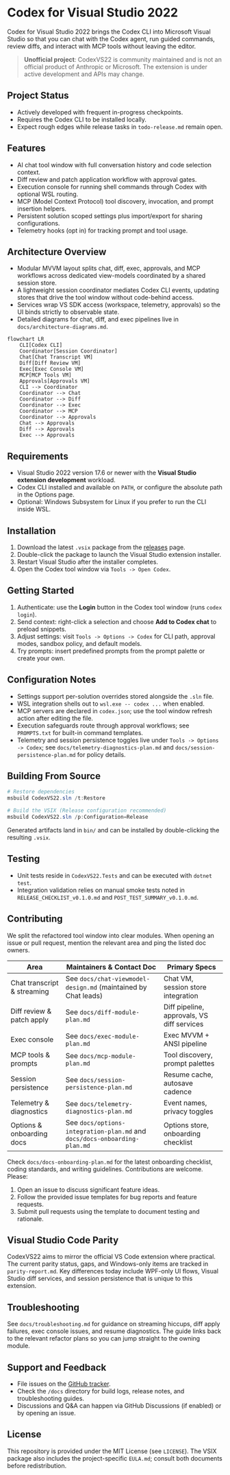 ﻿# Codex for Visual Studio 2022

Codex for Visual Studio 2022 brings the Codex CLI into Microsoft Visual Studio so that you can chat with the Codex agent, run guided commands, review diffs, and interact with MCP tools without leaving the editor.

> **Unofficial project**: CodexVS22 is community maintained and is not an official product of Anthropic or Microsoft. The extension is under active development and APIs may change.

## Project Status
- Actively developed with frequent in-progress checkpoints.
- Requires the Codex CLI to be installed locally.
- Expect rough edges while release tasks in `todo-release.md` remain open.

## Features
- AI chat tool window with full conversation history and code selection context.
- Diff review and patch application workflow with approval gates.
- Execution console for running shell commands through Codex with optional WSL routing.
- MCP (Model Context Protocol) tool discovery, invocation, and prompt insertion helpers.
- Persistent solution scoped settings plus import/export for sharing configurations.
- Telemetry hooks (opt in) for tracking prompt and tool usage.

## Architecture Overview
- Modular MVVM layout splits chat, diff, exec, approvals, and MCP workflows across dedicated view-models coordinated by a shared session store.
- A lightweight session coordinator mediates Codex CLI events, updating stores that drive the tool window without code-behind access.
- Services wrap VS SDK access (workspace, telemetry, approvals) so the UI binds strictly to observable state.
- Detailed diagrams for chat, diff, and exec pipelines live in `docs/architecture-diagrams.md`.

```mermaid
flowchart LR
    CLI[Codex CLI]
    Coordinator[Session Coordinator]
    Chat[Chat Transcript VM]
    Diff[Diff Review VM]
    Exec[Exec Console VM]
    MCP[MCP Tools VM]
    Approvals[Approvals VM]
    CLI --> Coordinator
    Coordinator --> Chat
    Coordinator --> Diff
    Coordinator --> Exec
    Coordinator --> MCP
    Coordinator --> Approvals
    Chat --> Approvals
    Diff --> Approvals
    Exec --> Approvals
```

## Requirements
- Visual Studio 2022 version 17.6 or newer with the **Visual Studio extension development** workload.
- Codex CLI installed and available on `PATH`, or configure the absolute path in the Options page.
- Optional: Windows Subsystem for Linux if you prefer to run the CLI inside WSL.

## Installation
1. Download the latest `.vsix` package from the [releases](../../releases) page.
2. Double-click the package to launch the Visual Studio extension installer.
3. Restart Visual Studio after the installer completes.
4. Open the Codex tool window via `Tools -> Open Codex`.

## Getting Started
1. Authenticate: use the **Login** button in the Codex tool window (runs `codex login`).
2. Send context: right-click a selection and choose **Add to Codex chat** to preload snippets.
3. Adjust settings: visit `Tools -> Options -> Codex` for CLI path, approval modes, sandbox policy, and default models.
4. Try prompts: insert predefined prompts from the prompt palette or create your own.

## Configuration Notes
- Settings support per-solution overrides stored alongside the `.sln` file.
- WSL integration shells out to `wsl.exe -- codex ...` when enabled.
- MCP servers are declared in `codex.json`; use the tool window refresh action after editing the file.
- Execution safeguards route through approval workflows; see `PROMPTS.txt` for built-in command templates.
- Telemetry and session persistence toggles live under `Tools -> Options -> Codex`; see `docs/telemetry-diagnostics-plan.md` and `docs/session-persistence-plan.md` for policy details.

## Building From Source
```powershell
# Restore dependencies
msbuild CodexVS22.sln /t:Restore

# Build the VSIX (Release configuration recommended)
msbuild CodexVS22.sln /p:Configuration=Release
```
Generated artifacts land in `bin/` and can be installed by double-clicking the resulting `.vsix`.

## Testing
- Unit tests reside in `CodexVS22.Tests` and can be executed with `dotnet test`.
- Integration validation relies on manual smoke tests noted in `RELEASE_CHECKLIST_v0.1.0.md` and `POST_TEST_SUMMARY_v0.1.0.md`.

## Contributing
We split the refactored tool window into clear modules. When opening an issue or pull request, mention the relevant area and ping the listed doc owners.

| Area | Maintainers & Contact Doc | Primary Specs |
| --- | --- | --- |
| Chat transcript & streaming | See `docs/chat-viewmodel-design.md` (maintained by Chat leads) | Chat VM, session store integration |
| Diff review & patch apply | See `docs/diff-module-plan.md` | Diff pipeline, approvals, VS diff services |
| Exec console | See `docs/exec-module-plan.md` | Exec MVVM + ANSI pipeline |
| MCP tools & prompts | See `docs/mcp-module-plan.md` | Tool discovery, prompt palettes |
| Session persistence | See `docs/session-persistence-plan.md` | Resume cache, autosave cadence |
| Telemetry & diagnostics | See `docs/telemetry-diagnostics-plan.md` | Event names, privacy toggles |
| Options & onboarding docs | See `docs/options-integration-plan.md` and `docs/docs-onboarding-plan.md` | Options store, onboarding checklist |

Check `docs/docs-onboarding-plan.md` for the latest onboarding checklist, coding standards, and writing guidelines.
Contributions are welcome. Please:
1. Open an issue to discuss significant feature ideas.
2. Follow the provided issue templates for bug reports and feature requests.
3. Submit pull requests using the template to document testing and rationale.

## Visual Studio Code Parity
CodexVS22 aims to mirror the official VS Code extension where practical. The current parity status, gaps, and Windows-only items are tracked in `parity-report.md`. Key differences today include WPF-only UI flows, Visual Studio diff services, and session persistence that is unique to this extension.

## Troubleshooting
See `docs/troubleshooting.md` for guidance on streaming hiccups, diff apply failures, exec console issues, and resume diagnostics. The guide links back to the relevant refactor plans so you can jump straight to the owning module.

## Support and Feedback
- File issues on the [GitHub tracker](../../issues).
- Check the `/docs` directory for build logs, release notes, and troubleshooting guides.
- Discussions and Q&A can happen via GitHub Discussions (if enabled) or by opening an issue.

## License
This repository is provided under the MIT License (see `LICENSE`). The VSIX package also includes the project-specific `EULA.md`; consult both documents before redistribution.